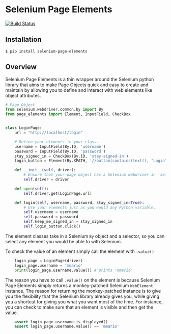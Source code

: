 # Selenium Page Elements

[![Build Status](https://travis-ci.org/jenterkin/selenium-page-elements.svg?branch=master)](https://travis-ci.org/jenterkin/selenium-page-elements)

## Installation
```
$ pip install selenium-page-elements
```

## Overview
Selenium Page Elements is a thin wrapper around the Selenium python library that aims to make Page Objects quick and easy to create and maintain by allowing you to define and interact with web elements like object attributes.

```python
# Page Object
from selenium.webdriver.common.by import By
from page_elements import Element, InputField, CheckBox


class LoginPage:
    url = "http://localhost/login"

    # Define your elements in your class.
    username = InputField(By.ID, 'username')
    password = InputField(By.ID, 'password')
    stay_signed_in = CheckBox(By.ID, 'stay-signed-in')
    login_button = Element(By.XPATH, '//button[contains(text(), "Login")]')

    def __init__(self, driver):
        # Ensure that your page object has a Selenium webdriver in `self.driver`.
        self.driver = driver

    def open(self):
        self.driver.get(LoginPage.url)

    def login(self, username, password, stay_signed_in=True):
        # Use your elements just as you would any Python variable.
        self.username = username
        self.password = password
        self.keep_me_signed_in = stay_signed_in
        self.login_button.click()
```

The element classes take in a Selenium `By` object and a selector, so you can select any element you would be able to with Selenium.

To check the value of an element simply call the element with `.value()`
```python
    login_page = LoginPage(driver)
    login_page.username = 'mmario'
    print(login_page.username.value()) # prints 'mmario'
```

The reason you have to call `.value()` on the element is because Selenium Page Elements simply returns a monkey-patched Selenium `WebElement` instance. The reason for returning the monkey-patched instance is to give you the flexibility that the Selenium library already gives you, while giving you a shortcut for giving you what you want most of the time. For instance, you can check to make sure that an element is visible and then get the value.
```python
    assert login_page.username.is_displayed()
    assert login_page.username.value() == 'mmario'
```
